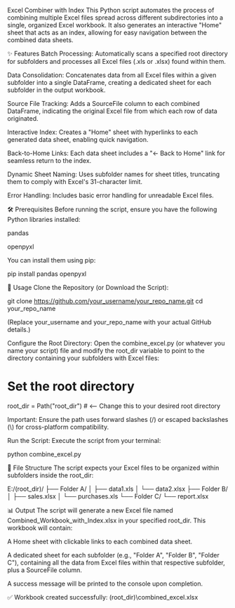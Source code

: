 Excel Combiner with Index
This Python script automates the process of combining multiple Excel files spread across different subdirectories into a single, organized Excel workbook. It also generates an interactive "Home" sheet that acts as an index, allowing for easy navigation between the combined data sheets.

✨ Features
Batch Processing: Automatically scans a specified root directory for subfolders and processes all Excel files (.xls or .xlsx) found within them.

Data Consolidation: Concatenates data from all Excel files within a given subfolder into a single DataFrame, creating a dedicated sheet for each subfolder in the output workbook.

Source File Tracking: Adds a SourceFile column to each combined DataFrame, indicating the original Excel file from which each row of data originated.

Interactive Index: Creates a "Home" sheet with hyperlinks to each generated data sheet, enabling quick navigation.

Back-to-Home Links: Each data sheet includes a "← Back to Home" link for seamless return to the index.

Dynamic Sheet Naming: Uses subfolder names for sheet titles, truncating them to comply with Excel's 31-character limit.

Error Handling: Includes basic error handling for unreadable Excel files.

🛠️ Prerequisites
Before running the script, ensure you have the following Python libraries installed:

pandas

openpyxl

You can install them using pip:

pip install pandas openpyxl

🚀 Usage
Clone the Repository (or Download the Script):

git clone https://github.com/your_username/your_repo_name.git
cd your_repo_name

(Replace your_username and your_repo_name with your actual GitHub details.)

Configure the Root Directory:
Open the combine_excel.py (or whatever you name your script) file and modify the root_dir variable to point to the directory containing your subfolders with Excel files:

# Set the root directory
root_dir = Path("root_dir") # <-- Change this to your desired root directory

Important: Ensure the path uses forward slashes (/) or escaped backslashes (\\) for cross-platform compatibility.

Run the Script:
Execute the script from your terminal:

python combine_excel.py

📂 File Structure
The script expects your Excel files to be organized within subfolders inside the root_dir:

E:/(root_dir)/ 
├── Folder A/
│   ├── data1.xls
│   └── data2.xlsx
├── Folder B/
│   ├── sales.xlsx
│   └── purchases.xls
└── Folder C/
    └── report.xlsx

📊 Output
The script will generate a new Excel file named Combined_Workbook_with_Index.xlsx in your specified root_dir. This workbook will contain:

A Home sheet with clickable links to each combined data sheet.

A dedicated sheet for each subfolder (e.g., "Folder A", "Folder B", "Folder C"), containing all the data from Excel files within that respective subfolder, plus a SourceFile column.

A success message will be printed to the console upon completion.

✅ Workbook created successfully: (root_dir)\combined_excel.xlsx
